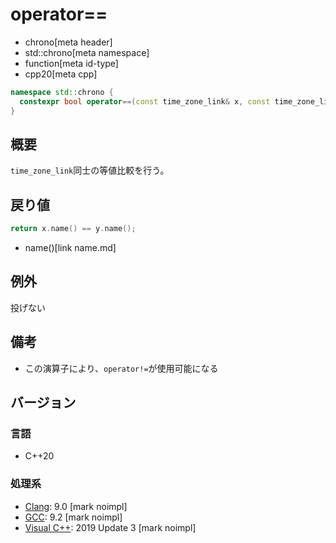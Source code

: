# operator==
* chrono[meta header]
* std::chrono[meta namespace]
* function[meta id-type]
* cpp20[meta cpp]

```cpp
namespace std::chrono {
  constexpr bool operator==(const time_zone_link& x, const time_zone_link& y) noexcept; // (1) C++20
}
```

## 概要
`time_zone_link`同士の等値比較を行う。


## 戻り値
```cpp
return x.name() == y.name();
```
* name()[link name.md]


## 例外
投げない


## 備考
- この演算子により、`operator!=`が使用可能になる


## バージョン
### 言語
- C++20

### 処理系
- [Clang](/implementation.md#clang): 9.0 [mark noimpl]
- [GCC](/implementation.md#gcc): 9.2 [mark noimpl]
- [Visual C++](/implementation.md#visual_cpp): 2019 Update 3 [mark noimpl]

